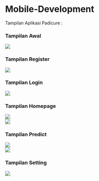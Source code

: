 # Mobile-Development  
Tampilan Aplikasi Padicure :    
### Tampilan Awal  
![](tampilan/1.jpg) 
### Tampilan Register  
![](tampilan/2.jpg)  
### Tampilan Login  
![](tampilan/3.jpg)  
### Tampilan Homepage  
![](tampilan/4.jpg)  
![](tampilan/5.jpg)  
### Tampilan Predict  
![](tampilan/6.jpg)  
![](tampilan/7.jpg)  
### Tampilan Setting  
![](tampilan/8.jpg)  
